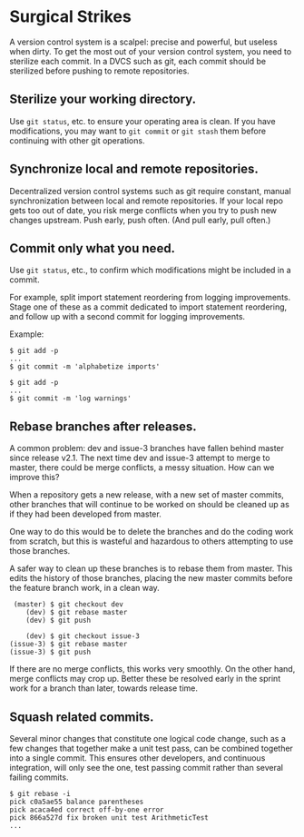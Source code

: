 # Surgical Strikes

A version control system is a scalpel: precise and powerful, but useless when dirty. To get the most out of your version control system, you need to sterilize each commit. In a DVCS such as git, each commit should be sterilized before pushing to remote repositories.

## Sterilize your working directory.

Use `git status`, etc. to ensure your operating area is clean. If you have modifications, you may want to `git commit` or `git stash` them before continuing with other git operations.

## Synchronize local and remote repositories.

Decentralized version control systems such as git require constant, manual synchronization between local and remote repositories. If your local repo gets too out of date, you risk merge conflicts when you try to push new changes upstream. Push early, push often. (And pull early, pull often.)

## Commit only what you need.

Use `git status`, etc., to confirm which modifications might be included in a commit.

For example, split import statement reordering from logging improvements. Stage one of these as a commit dedicated to import statement reordering, and follow up with a second commit for logging improvements.

Example:

```
$ git add -p
...
$ git commit -m 'alphabetize imports'

$ git add -p
...
$ git commit -m 'log warnings'
```

## Rebase branches after releases.

A common problem: dev and issue-3 branches have fallen behind master since release v2.1. The next time dev and issue-3 attempt to merge to master, there could be merge conflicts, a messy situation. How can we improve this?

When a repository gets a new release, with a new set of master commits, other branches that will continue to be worked on should be cleaned up as if they had been developed from master.

One way to do this would be to delete the branches and do the coding work from scratch, but this is wasteful and hazardous to others attempting to use those branches.

A safer way to clean up these branches is to rebase them from master. This edits the history of those branches, placing the new master commits before the feature branch work, in a clean way.

```
 (master) $ git checkout dev
    (dev) $ git rebase master
    (dev) $ git push

    (dev) $ git checkout issue-3
(issue-3) $ git rebase master
(issue-3) $ git push
```

If there are no merge conflicts, this works very smoothly. On the other hand, merge conflicts may crop up. Better these be resolved early in the sprint work for a branch than later, towards release time.

## Squash related commits.

Several minor changes that constitute one logical code change, such as a few changes that together make a unit test pass, can be combined together into a single commit. This ensures other developers, and continuous integration, will only see the one, test passing commit rather than several failing commits.

```
$ git rebase -i
pick c0a5ae55 balance parentheses
pick acaca4ed correct off-by-one error
pick 866a527d fix broken unit test ArithmeticTest
...
```